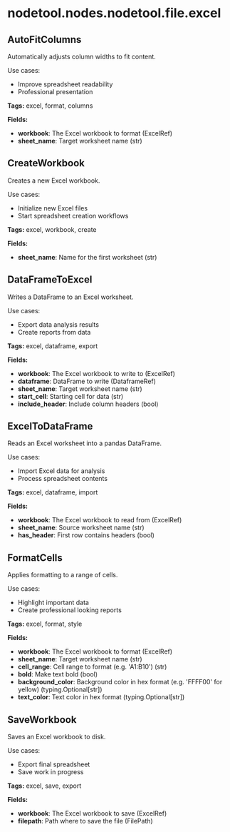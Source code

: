 # nodetool.nodes.nodetool.file.excel

## AutoFitColumns

Automatically adjusts column widths to fit content.

Use cases:
- Improve spreadsheet readability
- Professional presentation

**Tags:** excel, format, columns

**Fields:**
- **workbook**: The Excel workbook to format (ExcelRef)
- **sheet_name**: Target worksheet name (str)


## CreateWorkbook

Creates a new Excel workbook.

Use cases:
- Initialize new Excel files
- Start spreadsheet creation workflows

**Tags:** excel, workbook, create

**Fields:**
- **sheet_name**: Name for the first worksheet (str)


## DataFrameToExcel

Writes a DataFrame to an Excel worksheet.

Use cases:
- Export data analysis results
- Create reports from data

**Tags:** excel, dataframe, export

**Fields:**
- **workbook**: The Excel workbook to write to (ExcelRef)
- **dataframe**: DataFrame to write (DataframeRef)
- **sheet_name**: Target worksheet name (str)
- **start_cell**: Starting cell for data (str)
- **include_header**: Include column headers (bool)


## ExcelToDataFrame

Reads an Excel worksheet into a pandas DataFrame.

Use cases:
- Import Excel data for analysis
- Process spreadsheet contents

**Tags:** excel, dataframe, import

**Fields:**
- **workbook**: The Excel workbook to read from (ExcelRef)
- **sheet_name**: Source worksheet name (str)
- **has_header**: First row contains headers (bool)


## FormatCells

Applies formatting to a range of cells.

Use cases:
- Highlight important data
- Create professional looking reports

**Tags:** excel, format, style

**Fields:**
- **workbook**: The Excel workbook to format (ExcelRef)
- **sheet_name**: Target worksheet name (str)
- **cell_range**: Cell range to format (e.g. 'A1:B10') (str)
- **bold**: Make text bold (bool)
- **background_color**: Background color in hex format (e.g. 'FFFF00' for yellow) (typing.Optional[str])
- **text_color**: Text color in hex format (typing.Optional[str])


## SaveWorkbook

Saves an Excel workbook to disk.

Use cases:
- Export final spreadsheet
- Save work in progress

**Tags:** excel, save, export

**Fields:**
- **workbook**: The Excel workbook to save (ExcelRef)
- **filepath**: Path where to save the file (FilePath)


